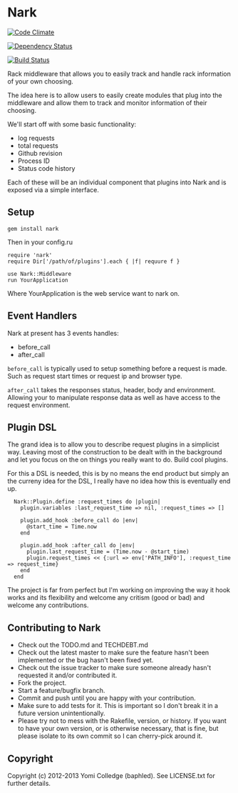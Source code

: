 Nark
====

[![Code Climate](https://codeclimate.com/badge.png)](https://codeclimate.com/github/baphled/nark)

[![Dependency Status](https://gemnasium.com/baphled/nark.png)](https://gemnasium.com/baphled/nark)

[![Build Status](https://travis-ci.org/baphled/nark.png)](undefined)

Rack middleware that allows you to easily track and handle rack information of your own choosing.

The idea here is to allow users to easily create modules that plug into the middleware and allow them to track and
monitor information of their choosing.

We'll start off with some basic functionality:
  * log requests
  * total requests
  * Github revision
  * Process ID
  * Status code history

Each of these will be an individual component that plugins into Nark and is exposed via a simple interface.

Setup
-----

`gem install nark`

Then in your config.ru

```
require 'nark'
require Dir['/path/of/plugins'].each { |f| requure f }

use Nark::Middleware
run YourApplication
```

Where YourApplication is the web service want to nark on.

Event Handlers
--------------

Nark at present has 3 events handles:
  * before_call
  * after_call

`before_call` is typically used to setup something before a request is
made. Such as request start times or request ip and browser type.

`after_call` takes the responses status, header, body and
environment. Allowing your to manipulate response data as well as have
access to the request environment.

Plugin DSL
----------

The grand idea is to allow you to describe request plugins in a
simplicist way. Leaving most of the construction to be dealt with in the
background and let you focus on the on things you really want to do.
Build cool plugins.

For this a DSL is needed, this is by no means the end product but simply
an the curreny idea for the DSL, I really have no idea how this is
eventually end up.

```
  Nark::Plugin.define :request_times do |plugin|
    plugin.variables :last_request_time => nil, :request_times => []

    plugin.add_hook :before_call do |env|
      @start_time = Time.now
    end

    plugin.add_hook :after_call do |env|
      plugin.last_request_time = (Time.now - @start_time)
      plugin.request_times << {:url => env['PATH_INFO'], :request_time => request_time}
    end
  end
```
 
The project is far from perfect but I'm working on improving the way it hook
works and its flexibility and welcome any critism (good or bad) and welcome any
contributions.

Contributing to Nark
----------------------------
 
* Check out the TODO.md and TECHDEBT.md
* Check out the latest master to make sure the feature hasn't been implemented or the bug hasn't been fixed yet.
* Check out the issue tracker to make sure someone already hasn't requested it and/or contributed it.
* Fork the project.
* Start a feature/bugfix branch.
* Commit and push until you are happy with your contribution.
* Make sure to add tests for it. This is important so I don't break it in a future version unintentionally.
* Please try not to mess with the Rakefile, version, or history. If you want to have your own version, or is otherwise necessary, that is fine, but please isolate to its own commit so I can cherry-pick around it.

Copyright
---------

Copyright (c) 2012-2013 Yomi Colledge (baphled). See LICENSE.txt for further details.
